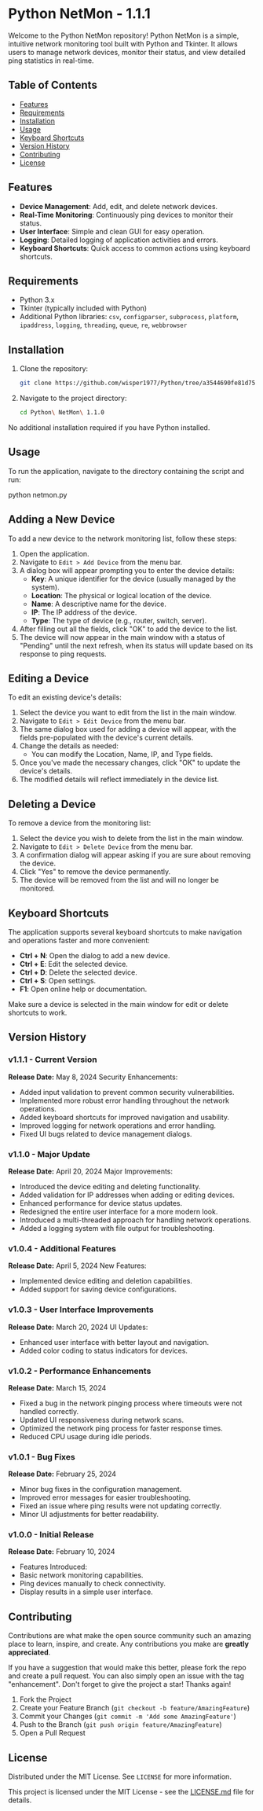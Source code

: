 # Python NetMon - 1.1.1

Welcome to the Python NetMon repository! Python NetMon is a simple, intuitive network monitoring tool built with Python and Tkinter. It allows users to manage network devices, monitor their status, and view detailed ping statistics in real-time.

## Table of Contents

- [Features](#features)
- [Requirements](#requirements)
- [Installation](#installation)
- [Usage](#usage)
- [Keyboard Shortcuts](#keyboard-shortcuts)
- [Version History](#version-history)
- [Contributing](#contributing)
- [License](#license)

## Features

- **Device Management**: Add, edit, and delete network devices.
- **Real-Time Monitoring**: Continuously ping devices to monitor their status.
- **User Interface**: Simple and clean GUI for easy operation.
- **Logging**: Detailed logging of application activities and errors.
- **Keyboard Shortcuts**: Quick access to common actions using keyboard shortcuts.

## Requirements

- Python 3.x
- Tkinter (typically included with Python)
- Additional Python libraries: `csv`, `configparser`, `subprocess`, `platform`, `ipaddress`, `logging`, `threading`, `queue`, `re`, `webbrowser`

## Installation

1. Clone the repository:
   ```bash
   git clone https://github.com/wisper1977/Python/tree/a3544690fe81d7580825c59a1b9e0a7137ccabeb/Python%20NetMon

2. Navigate to the project directory:
   ```bash
   cd Python\ NetMon\ 1.1.0

No additional installation required if you have Python installed.

## Usage
To run the application, navigate to the directory containing the script and run:

   python netmon.py

## Adding a New Device

To add a new device to the network monitoring list, follow these steps:

1. Open the application.
2. Navigate to `Edit > Add Device` from the menu bar.
3. A dialog box will appear prompting you to enter the device details:
   - **Key**: A unique identifier for the device (usually managed by the system).
   - **Location**: The physical or logical location of the device.
   - **Name**: A descriptive name for the device.
   - **IP**: The IP address of the device.
   - **Type**: The type of device (e.g., router, switch, server).
4. After filling out all the fields, click "OK" to add the device to the list.
5. The device will now appear in the main window with a status of "Pending" until the next refresh, when its status will update based on its response to ping requests.

## Editing a Device

To edit an existing device's details:

1. Select the device you want to edit from the list in the main window.
2. Navigate to `Edit > Edit Device` from the menu bar.
3. The same dialog box used for adding a device will appear, with the fields pre-populated with the device's current details.
4. Change the details as needed:
   - You can modify the Location, Name, IP, and Type fields.
5. Once you've made the necessary changes, click "OK" to update the device's details.
6. The modified details will reflect immediately in the device list.

## Deleting a Device

To remove a device from the monitoring list:

1. Select the device you wish to delete from the list in the main window.
2. Navigate to `Edit > Delete Device` from the menu bar.
3. A confirmation dialog will appear asking if you are sure about removing the device.
4. Click "Yes" to remove the device permanently.
5. The device will be removed from the list and will no longer be monitored.

## Keyboard Shortcuts

The application supports several keyboard shortcuts to make navigation and operations faster and more convenient:

- **Ctrl + N**: Open the dialog to add a new device.
- **Ctrl + E**: Edit the selected device.
- **Ctrl + D**: Delete the selected device.
- **Ctrl + S**: Open settings.
- **F1**: Open online help or documentation.

Make sure a device is selected in the main window for edit or delete shortcuts to work.

## Version History

### v1.1.1 - Current Version
**Release Date:** May 8, 2024
Security Enhancements:
- Added input validation to prevent common security vulnerabilities.
- Implemented more robust error handling throughout the network operations.
- Added keyboard shortcuts for improved navigation and usability.
- Improved logging for network operations and error handling.
- Fixed UI bugs related to device management dialogs.

### v1.1.0 - Major Update
**Release Date:** April 20, 2024
Major Improvements:
- Introduced the device editing and deleting functionality.
- Added validation for IP addresses when adding or editing devices.
- Enhanced performance for device status updates.
- Redesigned the entire user interface for a more modern look.
- Introduced a multi-threaded approach for handling network operations.
- Added a logging system with file output for troubleshooting.

### v1.0.4 - Additional Features
**Release Date:** April 5, 2024
New Features:
- Implemented device editing and deletion capabilities.
- Added support for saving device configurations.

### v1.0.3 - User Interface Improvements
**Release Date:** March 20, 2024
UI Updates:
- Enhanced user interface with better layout and navigation.
- Added color coding to status indicators for devices.

### v1.0.2 - Performance Enhancements
**Release Date:** March 15, 2024
- Fixed a bug in the network pinging process where timeouts were not handled correctly.
- Updated UI responsiveness during network scans.
- Optimized the network ping process for faster response times.
- Reduced CPU usage during idle periods.

### v1.0.1 - Bug Fixes
**Release Date:** February 25, 2024
- Minor bug fixes in the configuration management.
- Improved error messages for easier troubleshooting.
- Fixed an issue where ping results were not updating correctly.
- Minor UI adjustments for better readability.

### v1.0.0 - Initial Release
**Release Date:** February 10, 2024
- Features Introduced:
- Basic network monitoring capabilities.
- Ping devices manually to check connectivity.
- Display results in a simple user interface.

## Contributing

Contributions are what make the open source community such an amazing place to learn, inspire, and create. Any contributions you make are **greatly appreciated**.

If you have a suggestion that would make this better, please fork the repo and create a pull request. You can also simply open an issue with the tag "enhancement".
Don't forget to give the project a star! Thanks again!

1. Fork the Project
2. Create your Feature Branch (`git checkout -b feature/AmazingFeature`)
3. Commit your Changes (`git commit -m 'Add some AmazingFeature'`)
4. Push to the Branch (`git push origin feature/AmazingFeature`)
5. Open a Pull Request

## License

Distributed under the MIT License. See `LICENSE` for more information.

This project is licensed under the MIT License - see the [LICENSE.md](https://github.com/wisper1977/Python/blob/main/Python%20NetMon/License.md) file for details.
